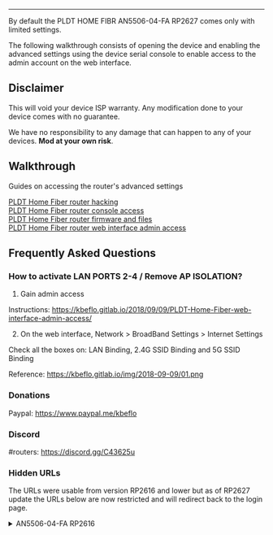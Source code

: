 ---

By default the PLDT HOME FIBR AN5506-04-FA RP2627 comes only with limited settings.

The following walkthrough consists of opening the device and enabling the advanced settings using the device serial console to enable access to the admin account on the web interface.

## Disclaimer

This will void your device ISP warranty. Any modification done to your device comes with no guarantee.

We have no responsibility to any damage that can happen to any of your devices. **Mod at your own risk**.

## Walkthrough

Guides on accessing the router's advanced settings

[PLDT Home Fiber router hacking](https://kbeflo.gitlab.io/2018/05/20/PLDT-Home-Fiber-router-hacking/)<br>
[PLDT Home Fiber router console access](https://kbeflo.gitlab.io/2018/05/20/PLDT-Home-Fiber-router-console-access/)<br>
[PLDT Home Fiber router firmware and files](https://kbeflo.gitlab.io/2018/05/20/PLDT-Home-Fiber-router-firmware-and-files/)<br>
[PLDT Home Fiber router web interface admin access](https://kbeflo.gitlab.io/2018/09/09/PLDT-Home-Fiber-web-interface-admin-access/)

## Frequently Asked Questions

### How to activate LAN PORTS 2-4 / Remove AP ISOLATION?

1. Gain admin access

Instructions: https://kbeflo.gitlab.io/2018/09/09/PLDT-Home-Fiber-web-interface-admin-access/

2. On the web interface, Network > BroadBand Settings > Internet Settings

Check all the boxes on: LAN Binding, 2.4G SSID Binding and 5G SSID Binding

Reference: https://kbeflo.gitlab.io/img/2018-09-09/01.png

### Donations

Paypal: https://www.paypal.me/kbeflo

### Discord

\#routers: https://discord.gg/C43625u

### Hidden URLs

The URLs were usable from version RP2616 and lower but as of RP2627 update the URLs below are now restricted and will redirect back to the login page.

<details>
    <summary>AN5506-04-FA RP2616</summary>
    Hidden from the web interface are the rest of the router's capabilities and advanced settings.

    We just need to enter the right url for the settings you're looking for.

    We need to be logged in before we can do anything else, use your defined password if you already set the admin password.

    Note that you have to log in again if you're idle for a few minutes on the web interface.
    <pre>
        <code>

        ```
        username: admin
        password: 1234
        ```

        ```
        http://192.168.1.1/application/ddns.asp		             	# Configure DDNS
        http://192.168.1.1/application/dlna.asp                 # Enable or disable DLNA service
        http://192.168.1.1/application/dmz.asp			            # Set host IP to DMZ
        http://192.168.1.1/application/multi_nat.asp            # Configure Multi NAT
        http://192.168.1.1/application/samba.asp                # Enable or disable samba service
        http://192.168.1.1/application/ping_diagnosis.asp	      # Network diagnosis. Ping and Traceroute
        http://192.168.1.1/application/port_forwarding.asp      # Configure port forwarding
        http://192.168.1.1/application/port_trigger.asp         # Configure port trigger
        http://192.168.1.1/application/redirect.asp		          # blank
        http://192.168.1.1/application/upnp.asp			            # Configure UPnP enable/disable

        http://192.168.1.1/help/

        http://192.168.1.1/internet/dhcp_macband.asp            # blank
        http://192.168.1.1/internet/dhcp_portband.asp           # blank
        http://192.168.1.1/internet/dhcp_service.asp		        # Enable/disable DHCP functions, configure parameters
        http://192.168.1.1/internet/dhcpv6_portband.asp         # blank
        http://192.168.1.1/internet/dhcp_userlist.asp		        # Display information about DHCP client, include IP address, MAC address and lease
        http://192.168.1.1/internet/ipv6_static_route.asp       # Configure IPv6 static route
        http://192.168.1.1/internet/lan.asp			                # Setup router IP address and subnet mask
        http://192.168.1.1/internet/pppoe_accout.asp            # Modify PPPoE account
        http://192.168.1.1/internet/qos.asp                     # blank
        http://192.168.1.1/internet/wan_romania.asp             # Choose different connection type suitable for your environment.
        http://192.168.1.1/internet/wan_sfu.asp                 # Choose different connection type suitable for your environment.
        http://192.168.1.1/internet/wan_user.asp		            # blank

        http://192.168.1.1/log/log.asp			                    # View router logs

        http://192.168.1.1/management/account_admin.asp         # Configure admin account
        http://192.168.1.1/management/account_self_admin.asp	  # Configure admin account
        http://192.168.1.1/management/account_self_admin_toacs.asp
        http://192.168.1.1/management/down_cfgfile.asp          # Backup several config files from device to PC as you wish after opening the ftp tool
        http://192.168.1.1/management/ftp_server.asp            # Configure FTP server
        http://192.168.1.1/management/ntpchecktime.asp          # Configure time
        http://192.168.1.1/management/reboot.asp	              # Reboot
        http://192.168.1.1/management/restore.asp             	# Restore device configuration (!)
        http://192.168.1.1/management/update.asp	              # Upgrade firmware (!)

        http://192.168.1.1/menu/

        http://192.168.1.1/ont_auth/sncfg.asp                   # Modify the ONU authentication-related parameters to authenticate the OLT

        http://192.168.1.1/security/acl.asp                     # Configure ACL enable/disable, and enabled rules
        http://192.168.1.1/security/ddos.asp		                # Enable/disable DDOS
        http://192.168.1.1/security/dhcp_filter.asp             # Blocking the MAC address to get the DHCP
        http://192.168.1.1/security/firewall_enable.asp		      # Configure firewall enable/disable
        http://192.168.1.1/security/https_enable.asp		        # Enable/disable Https
        http://192.168.1.1/security/ip_filter.asp		            # Filter ipv4 if firewall is enabled
        http://192.168.1.1/security/ipv6_filter.asp		          # Filter ipv6 if firewall is enabled
        http://192.168.1.1/security/macaddr_filter.asp		      # Filter mac addresses if firewall is enabled
        http://192.168.1.1/security/macaddr_v6_filter.asp       # Filter mac addresses if firewall is enabled
        http://192.168.1.1/security/parental_control.asp	      # Parental Control
        http://192.168.1.1/security/port_scan.asp		            # Configure Anti Port Scan enable/disable
        http://192.168.1.1/security/qos_enable.asp              # Enable/disable Route QOS
        http://192.168.1.1/security/remote_control.asp		      # Access the web interface through WAN (!)
        http://192.168.1.1/security/route_qos.asp               # Configure Route QOS
        http://192.168.1.1/security/url_filter.asp		          # Filter urls if firewall is enabled
        http://192.168.1.1/security/wan_acl.asp                 # Configure network access control based on internet WAN port
        http://192.168.1.1/security/wps.asp                     # Configure WPS

        http://192.168.1.1/state/deviceInfor.asp		            # Device information
        http://192.168.1.1/state/lan_state.asp			            # LAN state
        http://192.168.1.1/state/lan_state_count.asp            # Query the state of LAN port
        http://192.168.1.1/state/opt_power.asp			            # Optical power state
        http://192.168.1.1/state/pon_info.asp                   # Query information of PON interface
        http://192.168.1.1/state/voip_auth_status.asp		        # VoIP state
        http://192.168.1.1/state/wan_state.asp			            # WAN interface state
        http://192.168.1.1/state/wan_state_user.asp             # WAN interface state
        http://192.168.1.1/state/wireless_state.asp		          # Wireless state
        http://192.168.1.1/state/wireless_state_5g.asp	       	# Wireless 5GHz state

        http://192.168.1.1/tr069/tr069.asp                      # Configure the url, username, password, connectionRequestUsername, connectionRequestPassword of TR069 basic settings (!)

        http://192.168.1.1/voip/

        http://192.168.1.1/wireless/basic.asp			              # Configure wireless settings
        http://192.168.1.1/wireless/basic_5g.asp		            # Configure wireless 5GHz settings
        http://192.168.1.1/wireless/security_romania.asp      	# Configure wireless password and encryption
        http://192.168.1.1/wireless/security.asp		            # Configure wireless password and encryption
        http://192.168.1.1/wireless/security_5g.asp		          # Configure wireless 5GHz password and encryption
        http://192.168.1.1/wireless/wifimaclist.asp		          # WIFI clients list
        http://192.168.1.1/wireless/wifipowerctrl.asp		        # Set WIFI power and the number of WIFI access here
        http://192.168.1.1/wireless/wifipowerctrl_5g.asp        # Set WIFI power and the number of WIFI access here

        # Resource files

        http://192.168.1.1/js/utils.js
        http://192.168.1.1/js/checkValue.js
        http://192.168.1.1/js/versionControl.js
        http://192.168.1.1/js/jquery.js
        http://192.168.1.1/js/menu_tips.js
        http://192.168.1.1/js/frame_romania.js
        http://192.168.1.1/js/menuparse.js
        http://192.168.1.1/js/ajaxupload.3.2.js
        http://192.168.1.1/js/frame_3bb.js
        http://192.168.1.1/js/wan.js
        http://192.168.1.1/js/wifibasic.js

        http://192.168.1.1/lang/b28n.js
        http://192.168.1.1/lang/en/account.xml
        http://192.168.1.1/lang/en/firewall.xml
        http://192.168.1.1/lang/en/internet.xml
        http://192.168.1.1/lang/en/log.xml
        http://192.168.1.1/lang/en/menu.xml
        http://192.168.1.1/lang/en/restore.xml
        http://192.168.1.1/lang/en/state.xml
        http://192.168.1.1/lang/en/wireless.xml
        http://192.168.1.1/lang/en/errorpage.xml

        http://192.168.1.1/menu/sfu/ph_pldt/hisi5116/voip_dualwifi/sip/1.xml
        http://192.168.1.1/menu/hgu/ecuador/voipwifi/sip/1.xml
        http://192.168.1.1/menu/hgu/romania/voipwifi/sip/1.xml

        http://192.168.1.1/style/frame_pldt.css
        http://192.168.1.1/style/style.css
        http://192.168.1.1/style/frame_romania.css
        ```

        </code>
    </pre>
</details>
